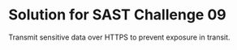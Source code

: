 # Solution for SAST Challenge 09

Transmit sensitive data over HTTPS to prevent exposure in transit.
